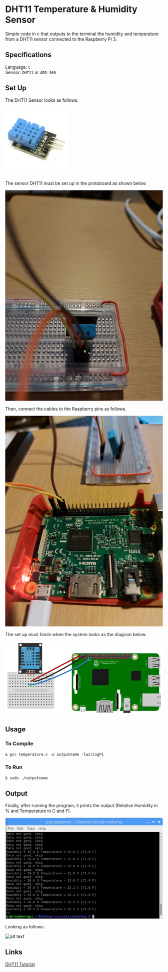 # DHT11 Temperature & Humidity Sensor

Simple code in c that outputs to the terminal the humidity and temperature from a DHT11 sensor connected to the Raspberry Pi 3. <br />

## Specifications

Language: `C`<br />
Sensor: `DHT11` or `ARD-360` <br />

## Set Up

The DHT11 Sensor looks as follows: <br />

<div>
<img src="https://github.com/the-other-mariana/circuits-workshop/blob/master/session04/images/DHT11.jpg" height="200"/>
</div>
<br />

The sensor DHT11 must be set up in the protoboard as shown below. <br />

![alt text](https://github.com/the-other-mariana/circuits-workshop/blob/master/session04/images/dht11-setup.jpg?raw=true) <br />

Then, connect the cables to the Raspberry pins as follows. <br />

![alt text](https://github.com/the-other-mariana/circuits-workshop/blob/master/session04/images/rasp-setup.jpg?raw=true) <br />

The set up must finish when the system looks as the diagram below: <br />

![alt text](https://github.com/the-other-mariana/circuits-workshop/blob/master/session04/images/rasp-diagram.png?raw=true) <br />

## Usage

### To Compile

```
& gcc temperature.c -o outputname -lwiringPi
```

### To Run

```
& sudo ./outputname 
```

## Output

Finally, after running the program, it prints the output (Relative Humidity in % and Temperature in C and F). <br />

![alt text](https://github.com/the-other-mariana/circuits-workshop/blob/master/session04/images/output-cmd.png?raw=true) <br />

Looking as follows. <br />

![alt text](https://github.com/the-other-mariana/circuits-workshop/blob/master/session04/images/temp-gif.gif) <br />

## Links

[DHT11 Tutorial](https://www.circuitbasics.com/how-to-set-up-the-dht11-humidity-sensor-on-the-raspberry-pi/) <br />